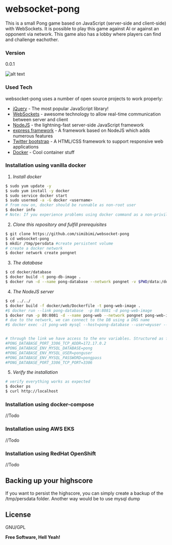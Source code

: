 # websocket-pong

This is a small Pong game based on JavaScript (server-side and client-side) with WebSockets.
It is possible to play this game against AI or against an opponent via network.
This game also has a lobby where players can find and challenge eachother.

### Version
0.0.1



![alt text](https://github.com/simibimi/websocket-pong/blob/master/documentation/images/screen-capture.gif "Screenshot")




### Used Tech

websocket-pong uses a number of open source projects to work properly:

* [jQuery] - The most popular JavaScript library!
* [WebSockets] - awesome technology to allow real-time communication between server and client
* [NodeJS] - the lightning-fast server-side JavaScript framework
* [express framework] - A framework based on NodeJS which adds numerous features
* [Twitter bootstrap] - A HTML/CSS framework to support responsive web applications
* [Docker] - Cool container stuff


### Installation using vanilla docker

1. *Install docker*

```sh
$ sudo yum update -y
$ sudo yum install -y docker
$ sudo service docker start
$ sudo usermod -a -G docker <username>
# from now on, docker should be runnable as non-root user
$ docker info
# Note: If you experience problems using docker command as a non-privileged user, try to log out and login again
```

2. *Clone this repository and fulfill prerequisites*

```sh
$ git clone https://github.com/simibimi/websocket-pong
$ cd websocket-pong
$ mkdir /tmp/persdata #create persistent volume
# create a docker network
$ docker network create pongnet
```

3. *The database*

```sh
$ cd docker/database
$ docker build -t pong-db-image .
$ docker run -d --name pong-database --network pongnet -v $PWD/data:/docker-entrypoint-initdb.d -v /tmp/persdata:/var/lib/mysql pong-db-image --character-set-server=utf8 --collation-server=utf8_general_ci
```

4. *The NodeJS server*

```sh
$ cd ../../
$ docker build -f docker/web/Dockerfile -t pong-web-image .
#$ docker run --link pong-database  -p 80:8081 -d pong-web-image
$ docker run -p 80:8081 -d --name pong-web --network pongnet pong-web-image
# due to the network, we can connect to the DB using a DNS name
#$ docker exec -it pong-web mysql --host=pong-database --user=myuser --password


# through the link we have access to the env variables. Structured as follows:
#PONG_DATABASE_PORT_3306_TCP_ADDR=172.17.0.2
#PONG_DATABASE_ENV_MYSQL_DATABASE=pong
#PONG_DATABASE_ENV_MYSQL_USER=ponguser
#PONG_DATABASE_ENV_MYSQL_PASSWORD=pongpass
#PONG_DATABASE_PORT_3306_TCP_PORT=3306
```

5. *Verify the installation*

```sh
# verify everything works as expected
$ docker ps
$ curl http://localhost
```


### Installation using docker-compose

//Todo

### Installation using AWS EKS

//Todo

### Installation using RedHat OpenShift

//Todo

## Backing up your highscore

If you want to persist the highscore, you can simply create a backup of the /tmp/persdata folder. Another way would be to use mysql dump

License
----

GNU/GPL


**Free Software, Hell Yeah!**



   [jQuery]: <http://jquery.com>
   [WebSockets]: <https://en.wikipedia.org/wiki/WebSocket>
   [NodeJS]: <https://nodejs.org/en/>
   [express framework]: <http://expressjs.com/>
   [Twitter bootstrap]: <https://getbootstrap.com/>
   [Docker]: <https://www.docker.com/>
